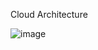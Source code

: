 Cloud Architecture

![image](https://github.com/user-attachments/assets/f212f6eb-283b-4d53-8532-46e68b2594bb)


